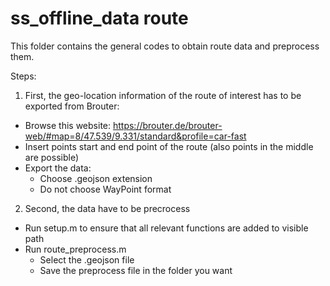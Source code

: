 # ss_offline_data route

This folder contains the general codes to obtain route data and preprocess them.

Steps:
1. First, the geo-location information of the route of interest has to be exported from Brouter:
- Browse this website: https://brouter.de/brouter-web/#map=8/47.539/9.331/standard&profile=car-fast
- Insert points start and end point of the route (also points in the middle are possible)
- Export the data:
    - Choose .geojson extension
    - Do not choose WayPoint format

2. Second, the data have to be precrocess
- Run setup.m to ensure that all relevant functions are added to visible path
- Run route_preprocess.m
    - Select the .geojson file
    - Save the preprocess file in the folder you want

